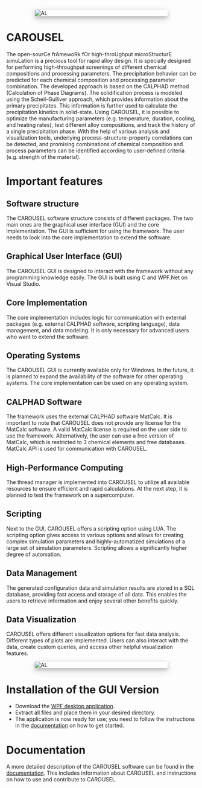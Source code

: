 <div style="width:70%; display: block; margin-left: auto; margin-right: auto; box-shadow: 0 4px 8px 0 rgba(0, 0, 0, 0.2), 0 6px 20px 0 rgba(0, 0, 0, 0.19);">
    <img src="Design/img/Logo.png" alt="AL" title="Example AL alloy" style="border-radius: 1%;"/> 
</div>

# CAROUSEL
The open-sourCe frAmewoRk fOr high-throUghput microStructurE simuLation is a precious tool for rapid alloy design. It is specially designed for performing high-throughput screenings of different chemical compositions and processing parameters. The precipitation behavior can be predicted for each chemical composition and processing parameter combination.  The developed approach is based on the CALPHAD method (Calculation of Phase Diagrams). The solidification process is modeled using the Scheil-Gulliver approach, which provides information about the primary precipitates. This information is further used to calculate the precipitation kinetics in solid-state. Using CAROUSEL, it is possible to optimize the manufacturing parameters (e.g. temperature, duration, cooling, and heating rates), test different alloy compositions, and track the history of a single precipitation phase. With the help of various analysis and visualization tools, underlying process-structure-property correlations can be detected, and promising combinations of chemical composition and process parameters can be identified according to user-defined criteria (e.g. strength of the material). 

# Important features

## Software structure
The CAROUSEL software structure consists of different packages. The two main ones are the graphical user interface (GUI) and the core implementation. The GUI is sufficient for using the framework. The user needs to look into the core implementation to extend the software.

## Graphical User Interface (GUI)
The CAROUSEL GUI is designed to interact with the framework without any programming knowledge easily. The GUI is built using C and WPF.Net on Visual Studio.

## Core Implementation
The core implementation includes logic for communication with external packages (e.g. external CALPHAD software, scripting language), data management, and data modeling. It is only necessary for advanced users who want to extend the software.

## Operating Systems
The CAROUSEL GUI is currently available only for Windows. In the future, it is planned to expand the availability of the software for other operating systems. The core implementation can be used on any operating system. 

## CALPHAD Software
The framework uses the external CALPHAD software MatCalc. It is important to note that CAROUSEL does not provide any license for the MatCalc software. A valid MatCalc license is required on the user side to use the framework. Alternatively, the user can use a free version of MatCalc, which is restricted to 3 chemical elements and free databases. MatCalc API is used for communication with CAROUSEL.

## High-Performance Computing
The thread manager is implemented into CAROUSEL to utilize all available resources to ensure efficient and rapid calculations. At the next step, it is planned to test the framework on a supercomputer.

## Scripting
Next to the GUI, CAROUSEL offers a scripting option using LUA. The scripting option gives access to various options and allows for creating complex simulation parameters and highly-automatized simulations of a large set of simulation parameters. Scripting allows a significantly higher degree of automation. 

## Data Management
The generated configuration data and simulation results are stored in a SQL database, providing fast access and storage of all data. This enables the users to retrieve information and enjoy several other benefits quickly. 

## Data Visualization
CAROUSEL offers different visualization options for fast data analysis. Different types of plots are implemented. Users can also interact with the data, create custom queries, and access other helpful visualization features.

<div style="width:70%; display: block; margin-left: auto; margin-right: auto; box-shadow: 0 4px 8px 0 rgba(0, 0, 0, 0.2), 0 6px 20px 0 rgba(0, 0, 0, 0.19);">
    <img src="Design/img/vis_mapChart.png" alt="AL" title="Example AL alloy" style="border-radius: 1%;"/> 
</div>

# Installation of the GUI Version

- Download the [WPF desktop application]().
- Extract all files and place them in your desired directory.
- The application is now ready for use; you need to follow the instructions in the [documentation](https://github.com/SColibri/AMFramework/wiki) on how to get started.

# Documentation
A more detailed description of the CAROUSEL software can be found in the [documentation](https://codedocs.xyz/SColibri/AMFramework). This includes information about CAROUSEL and instructions on how to use and contribute to CAROUSEL.
